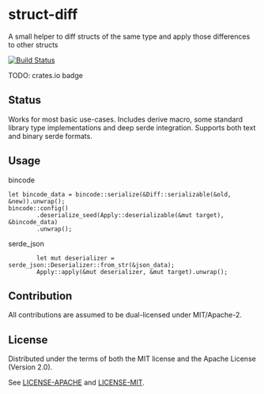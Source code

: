 # struct-diff

A small helper to diff structs of the same type and apply those differences to other structs

[![Build Status](https://travis-ci.org/aclysma/struct-diff.svg?branch=master)](https://travis-ci.org/aclysma/struct-diff)

TODO: crates.io badge

## Status

Works for most basic use-cases. Includes derive macro, some standard library type implementations and deep serde integration. Supports both text and binary serde formats.

## Usage
bincode
```
let bincode_data = bincode::serialize(&Diff::serializable(&old, &new)).unwrap();
bincode::config()
        .deserialize_seed(Apply::deserializable(&mut target), &bincode_data)
        .unwrap();
```
serde_json
```
        let mut deserializer = serde_json::Deserializer::from_str(&json_data);
        Apply::apply(&mut deserializer, &mut target).unwrap();
```


## Contribution

All contributions are assumed to be dual-licensed under MIT/Apache-2.

## License

Distributed under the terms of both the MIT license and the Apache License (Version 2.0).

See [LICENSE-APACHE](LICENSE-APACHE) and [LICENSE-MIT](LICENSE-MIT).
